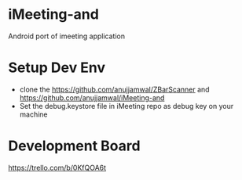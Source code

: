iMeeting-and
============

Android port of imeeting application

Setup Dev Env
=============

* clone the https://github.com/anujjamwal/ZBarScanner and https://github.com/anujjamwal/iMeeting-and
* Set the debug.keystore file in iMeeting repo as debug key on your machine

Development Board
==================

https://trello.com/b/0KfQOA6t

